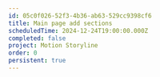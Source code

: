 ```yaml
---
id: 05c0f026-52f3-4b36-ab63-529cc9398cf6
title: Main page add sections
scheduledTime: 2024-12-24T19:00:00.000Z
completed: false
project: Motion Storyline
order: 0
persistent: true
---
```


